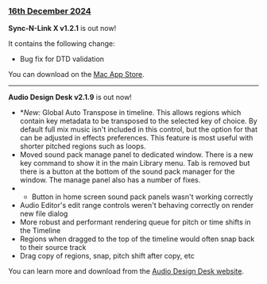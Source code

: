 ### [16th December 2024](/news/20241216)

**Sync-N-Link X v1.2.1** is out now!

It contains the following change:

- Bug fix for DTD validation

You can download on the [Mac App Store](https://apps.apple.com/app/sync-n-link-x/id517599985).

---

**Audio Design Desk v2.1.9** is out now!

- **New:* Global Auto Transpose in timeline. This allows regions which contain key metadata to be transposed to the selected key of choice. By default full mix music isn't included in this control, but the option for that can be adjusted in effects preferences. This feature is most useful with shorter pitched regions such as loops.
- Moved sound pack manage panel to dedicated window. There is a new key command to show it in the main Library menu. Tab is removed but there is a button at the bottom of the sound pack manager for the window. The manage panel also has a number of fixes.
- + Button in home screen sound pack panels wasn't working correctly
- Audio Editor's edit range controls weren't behaving correctly on render new file dialog
- More robust and performant rendering queue for pitch or time shifts in the Timeline
- Regions when dragged to the top of the timeline would often snap back to their source track
- Drag copy of regions, snap, pitch shift after copy, etc

You can learn more and download from the [Audio Design Desk website](https://add.app).